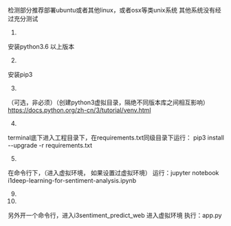 检测部分推荐部署ubuntu或者其他linux，或者osx等类unix系统
其他系统没有经过充分测试

1.
安装python3.6 以上版本

2. 
安装pip3 

3.
（可选，非必须）（创建python3虚拟目录，隔绝不同版本库之间相互影响）
https://docs.python.org/zh-cn/3/tutorial/venv.html


4.
terminal底下进入工程目录下，在requirements.txt同级目录下运行：
pip3 install --upgrade -r requirements.txt


5.
在命令行下，（进入虚拟环境， 如果设置过虚拟环境）
运行：jupyter notebook i1deep-learning-for-sentiment-analysis.ipynb 


9.


10.
另外开一个命令行，进入i3sentiment_predict_web
进入虚拟环境
执行：app.py
